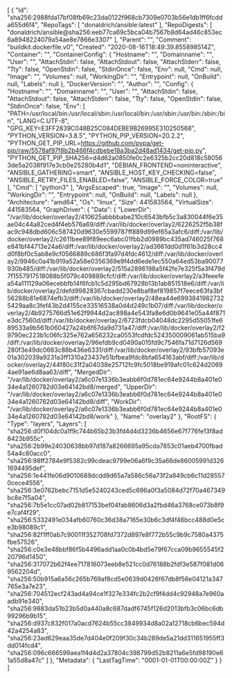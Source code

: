 [
{
"Id": "sha256:2988fda17bf08fb69c23da0122f968cb7309e0703b56e1db1ff6fcdda655d6f4",
"RepoTags": [
"donaldrich/ansible:latest"
],
"RepoDigests": [
"donaldrich/ansible@sha256:eeb77ca69c5bca04b7567b8d64ad46c853ec6a8948224079a54ae8e7866e3307"
],
"Parent": "",
"Comment": "buildkit.dockerfile.v0",
"Created": "2020-08-16T18:49:39.855898514Z",
"Container": "",
"ContainerConfig": {
"Hostname": "",
"Domainname": "",
"User": "",
"AttachStdin": false,
"AttachStdout": false,
"AttachStderr": false,
"Tty": false,
"OpenStdin": false,
"StdinOnce": false,
"Env": null,
"Cmd": null,
"Image": "",
"Volumes": null,
"WorkingDir": "",
"Entrypoint": null,
"OnBuild": null,
"Labels": null
},
"DockerVersion": "",
"Author": "",
"Config": {
"Hostname": "",
"Domainname": "",
"User": "",
"AttachStdin": false,
"AttachStdout": false,
"AttachStderr": false,
"Tty": false,
"OpenStdin": false,
"StdinOnce": false,
"Env": [
"PATH=/usr/local/bin:/usr/local/sbin:/usr/local/bin:/usr/sbin:/usr/bin:/sbin:/bin",
"LANG=C.UTF-8",
"GPG_KEY=E3FF2839C048B25C084DEBE9B26995E310250568",
"PYTHON_VERSION=3.8.5",
"PYTHON_PIP_VERSION=20.2.2",
"PYTHON_GET_PIP_URL=https://github.com/pypa/get-pip/raw/5578af97f8b2b466f4cdbebe18a3ba2d48ad1434/get-pip.py",
"PYTHON_GET_PIP_SHA256=d4d62a0850fe0c2e6325b2cc20d818c580563de5a2038f917e3cb0e25280b4d1",
"DEBIAN_FRONTEND=noninteractive",
"ANSIBLE_GATHERING=smart",
"ANSIBLE_HOST_KEY_CHECKING=false",
"ANSIBLE_RETRY_FILES_ENABLED=false",
"ANSIBLE_FORCE_COLOR=true"
],
"Cmd": [
"python3"
],
"ArgsEscaped": true,
"Image": "",
"Volumes": null,
"WorkingDir": "",
"Entrypoint": null,
"OnBuild": null,
"Labels": null
},
"Architecture": "amd64",
"Os": "linux",
"Size": 441583564,
"VirtualSize": 441583564,
"GraphDriver": {
"Data": {
"LowerDir": "/var/lib/docker/overlay2/410625abbbbabe210c6543bfb5c3a830044f6e35ae04c44a82ced4f4eb576a69/diff:/var/lib/docker/overlay2/6226252f5b38fac9c948dbd606c587420d9630e5599787ff889d99ef65a3afc6/diff:/var/lib/docker/overlay2/c2611bee89f89eec6abc01fbb2d0989bc435ad746025f768e841bf44713e24a6/diff:/var/lib/docker/overlay2/ad3661dd0d1f61b3d28cc4d0f8bf0c5ab8e9cf0566889c686f3fa97d4fdc4612/diff:/var/lib/docker/overlay2/9946c0a41b919a52a58e0356369e9f4dd6ede1ec550a64ed53ba90077930b485/diff:/var/lib/docker/overlay2/515a2896198a5f42fe7e325f5a3f479d7f1557917518088b5f079c409889cfcf/diff:/var/lib/docker/overlay2/a3feeefea54a111129a06ecebbfb14f6fcb1c5d295bd67928b13b1ab851518e6/diff:/var/lib/docker/overlay2/defd99828367cbadd230e8baf8ef819857f7eece63fa3bf56288b81e6874efb3/diff:/var/lib/docker/overlay2/48ea44e69938419827325429aa8c3fef43b2d4155ce33516538a0d4d249c1b07/diff:/var/lib/docker/overlay2/4b9275766d51e62f9944d2ac898a4e543fa8e6d0b9641e05a44f871e3dc7560d/diff:/var/lib/docker/overlay2/6723fdcb04048dc2295d55051fe689533a9b561b060427a24b6f67da9d731a47/diff:/var/lib/docker/overlay2/f29790ec223b1c06fc325e762a656232ca0553fcdfdc524350009061ab515ba9/diff:/var/lib/docker/overlay2/96efdb9cd0490a015fd9c7546fa71d7126d569280f3e49dc0663c88b436e6331/diff:/var/lib/docker/overlay2/93bfb57093e01a302039a9231a3ff1310a23437e51bfbea9fdc8bfa654163abf/diff:/var/lib/docker/overlay2/44f80c31f2a04038e25712fc9fc5018be919afc01c624d20694ae91ae6d8aa63/diff",
"MergedDir": "/var/lib/docker/overlay2/a6c07e1336b3eabb6f0d781ec64e9244b8a401e034e4a1260782d03e64142bd8/merged",
"UpperDir": "/var/lib/docker/overlay2/a6c07e1336b3eabb6f0d781ec64e9244b8a401e034e4a1260782d03e64142bd8/diff",
"WorkDir": "/var/lib/docker/overlay2/a6c07e1336b3eabb6f0d781ec64e9244b8a401e034e4a1260782d03e64142bd8/work"
},
"Name": "overlay2"
},
"RootFS": {
"Type": "layers",
"Layers": [
"sha256:d0f104dc0a1f9c744b65b23b3fd4d4d3236b4656e67f776fe13f8ad8423b955c",
"sha256:2b99e24030638bb97d187a8266695a95cda7853c01aeb4700fbad54a4c80acc0",
"sha256:98ff2784e9f5382c99cdeac9799e06a6f9c35a66de86005991d3261694495def",
"sha256:1e441fe06d9010689dcdd9d65a7a586c56a73f2a849cb6c11d285570cece4556",
"sha256:3e0762bebc7151d5e5240243ced5c696a0f3a5084d72f70a467349bc8e7f5a04",
"sha256:7b5e1cc07ad02b817153bef04fab8606d3a2fbd46a3768ce073b8f9e7caf4f29",
"sha256:5332491e034afb60760c36d38a7165e30b6c3df4f46bcc488d0e5ce3b98089c1",
"sha256:82f1ff0ab7c90011f352708fd7372d897e8f772b55c9b9c7580a4375fbe57526",
"sha256:c0e3e48bbf86f5b4496add1aa0c0b4bd5e79f67cca09b9655545f220796d1450",
"sha256:317072b62f4ee717816073eeb8e521cc0d76188b2fdf3e587f081d069562204d",
"sha256:50b915a6a56c265b769af8cd5e0639d0426f67db8f56e04121a347765e3a7e23",
"sha256:704512ecf243ad4a94ce1f327e334fc2b2cf9f4dd4c92948a7e960aadb91e340",
"sha256:9883da51b23b5d0a440a8c687dadf6745f126d2013bfb3c06bc6db99296b9b15",
"sha256:d937c832f017a0acd7624b55cc3849934d8a02a12718cb6bec594d42a4254a83",
"sha256:23ad629eaa35de7d404e0f209f30c34b289de5a21dd311651955ff3dd014fcd4",
"sha256:096c666599aea1f4d4d2a37804c398799d52b8211a6e5fd98190e61a55d8a47c"
]
},
"Metadata": {
"LastTagTime": "0001-01-01T00:00:00Z"
}
}
]
